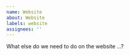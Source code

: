 ```yaml
---
name: Website
about: Website
labels: website
assignees: ''
---
```


What else do we need to do on the website ...?
